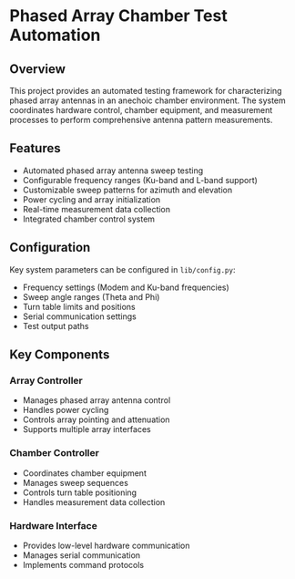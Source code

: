 # Phased Array Chamber Test Automation

## Overview
This project provides an automated testing framework for characterizing phased array antennas in an anechoic chamber environment. The system coordinates hardware control, chamber equipment, and measurement processes to perform comprehensive antenna pattern measurements.

## Features
- Automated phased array antenna sweep testing
- Configurable frequency ranges (Ku-band and L-band support)
- Customizable sweep patterns for azimuth and elevation
- Power cycling and array initialization
- Real-time measurement data collection
- Integrated chamber control system

## Configuration

Key system parameters can be configured in `lib/config.py`:
- Frequency settings (Modem and Ku-band frequencies)
- Sweep angle ranges (Theta and Phi)
- Turn table limits and positions
- Serial communication settings
- Test output paths

## Key Components

### Array Controller
- Manages phased array antenna control
- Handles power cycling
- Controls array pointing and attenuation
- Supports multiple array interfaces

### Chamber Controller
- Coordinates chamber equipment
- Manages sweep sequences
- Controls turn table positioning
- Handles measurement data collection

### Hardware Interface
- Provides low-level hardware communication
- Manages serial communication
- Implements command protocols


